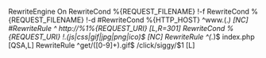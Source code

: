 RewriteEngine On
RewriteCond %{REQUEST_FILENAME} !-f
RewriteCond %{REQUEST_FILENAME} !-d
#RewriteCond %{HTTP_HOST} ^www\.(.*) [NC]
#RewriteRule ^ http://%1%{REQUEST_URI} [L,R=301]
RewriteCond %{REQUEST_URI} !\.(js|css|gif|jpg|png|ico)$ [NC]
RewriteRule ^(.*)$ index.php [QSA,L]
RewriteRule ^get/([0-9]+).gif$ /click/siggy/$1 [L]
